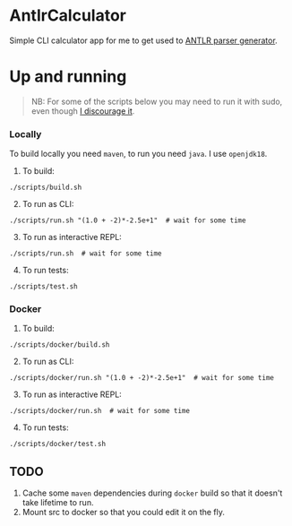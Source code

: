 # AntlrCalculator

Simple CLI calculator app for me to get used to [ANTLR parser generator](https://www.antlr.org/).

# Up and running

> NB: For some of the scripts below you may need to run it with sudo, even though [I discourage it](https://elementaryos.stackexchange.com/questions/448/why-is-running-commands-with-sudo-dangerous).

### Locally

To build locally you need `maven`, to run you need `java`. I use `openjdk18`.

1. To build:

```
./scripts/build.sh
```

2. To run as CLI:

```
./scripts/run.sh "(1.0 + -2)*-2.5e+1"  # wait for some time
```

3. To run as interactive REPL:

```
./scripts/run.sh  # wait for some time
```

4. To run tests:

```
./scripts/test.sh
```


### Docker

1. To build:

```
./scripts/docker/build.sh
```

2. To run as CLI:

```
./scripts/docker/run.sh "(1.0 + -2)*-2.5e+1"  # wait for some time
```

3. To run as interactive REPL:

```
./scripts/docker/run.sh  # wait for some time
```

4. To run tests:

```
./scripts/docker/test.sh
```

## TODO

1. Cache some `maven` dependencies during `docker` build so that it doesn't take lifetime to run.
2. Mount src to docker so that you could edit it on the fly.
